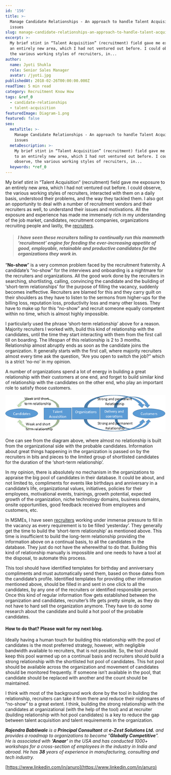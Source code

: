 ```yaml
---
id: '156'
title: >-
  Manage Candidate Relationships - An approach to handle Talent Acquisition
  issues
slug: manage-candidate-relationships-an-approach-to-handle-talent-acquisition-issues
excerpt: >-
  My brief stint in “Talent Acquisition” (recruitment) field gave me exposure to
  an entirely new area, which I had not ventured out before. I could observe,
  the various working styles of recruiters, in...
author:
  name: Jyoti Shukla
  role: Senior Sales Manager
  avatar: /jyoti.jpg
publishedAt: 2018-02-26T00:00:00.000Z
readTime: 5 min read
category: Recruitment Know How
tags: &ref_0
  - candidate-relationships
  - talent-acquisition
featuredImage: Diagram-1.png
featured: false
seo:
  metaTitle: >-
    Manage Candidate Relationships - An approach to handle Talent Acquisition
    issues
  metaDescription: >-
    My brief stint in “Talent Acquisition” (recruitment) field gave me exposure
    to an entirely new area, which I had not ventured out before. I could
    observe, the various working styles of recruiters, in...
  keywords: *ref_0
---
```


My brief stint in “Talent Acquisition” (recruitment) field gave me exposure to an entirely new area, which I had not ventured out before. I could observe, the various working styles of recruiters, interacted with them on a daily basis, understood their problems, and the way they tackled them. I also got an opportunity to deal with a number of recruitment vendors and their recruiters as well, to understand their issues and motivations. All the exposure and experience has made me immensely rich in my understanding of the job market, candidates, recruitment companies, organizations recruiting people and lastly, the [recruiters](https://www.thetalentpool.ai/blogs/how-to-induct-and-orient-new-recruiters-in-your-team/).

> #### _I have seen these recruiters toiling to continually run this **mammoth ‘recruitment’ engine** for feeding the ever-increasing appetite of good, employable, retainable and productive candidates for the organizations they work in._

<!--more-->

“**No-show**” is a very common problem faced by the recruitment fraternity. A candidate’s “no-show” for the interviews and onboarding is a nightmare for the recruiters and organizations. All the good work done by the recruiters in searching, shortlisting, calling, convincing the candidate and the building of ‘short-term relationships’ for the purpose of filling the vacancy, suddenly becomes ineffective. Recruiters are blamed for this and they carry guilt on their shoulders as they have to listen to the sermons from higher-ups for the billing loss, reputation loss, productivity loss and many other losses. They have to make up for this “no-show” and recruit someone equally competent within no time, which is almost highly impossible.

I particularly used the phrase ‘short-term relationship’ above for a reason. Majority recruiters I worked with, build this kind of relationship with the candidates, until the time they start interacting with them from the first call till on boarding. The lifespan of this relationship is 2 to 3 months. Relationship almost abruptly ends as soon as the candidate joins the organization. It generally starts with the first call, where majority recruiters almost every time ask the question, “Are you open to switch the job?” which is a strict ‘no-no’ in my opinion.

A number of organizations spend a lot of energy in building a great relationship with their customers at one end, and forget to build similar kind of relationship with the candidates on the other end, who play an important role to satisfy those customers.

![Candidate-relationships](images/Diagram-1.png)

One can see from the diagram above, where almost no relationship is built from the organizational side with the probable candidates. Information about great things happening in the organization is passed on by the recruiters in bits and pieces to the limited group of shortlisted candidates for the duration of the ‘short-term relationship’.

In my opinion, there is absolutely no mechanism in the organizations to appraise the big pool of candidates in their database. It could be about, and not limited to, compliments for events like birthdays and anniversary in a candidate’s life, organizational values, initiatives, policies for their employees, motivational events, trainings, growth potential, expected growth of the organization, niche technology domains, business domains, onsite opportunities, good feedback received from employees and customers, etc.

In MSMEs, I have seen [recruiters](https://www.thetalentpool.ai/blogs/how-to-induct-and-orient-new-recruiters-in-your-team/) working under immense pressure to fill in the vacancy as every requirement is to be filled ‘yesterday’. They generally get the time to build the ‘short-term relationship’ as mentioned above. This time is insufficient to build the long-term relationship providing the information above on a continual basis, to all the candidates in the database. They just do not have the wherewithal to do that. Building this kind of relationship manually is impossible and one needs to have a tool at the disposal, to automate this process.

This tool should have identified templates for birthday and anniversary compliments and must automatically send them, based on those dates from the candidate’s profile. Identified templates for providing other information mentioned above, should be filled in and sent in one click to all the candidates, by any one of the recruiters or identified responsible person. Once this kind of regular information flow gets established between the organization and candidates, recruiter’s life gets pretty simple, as they do not have to hard sell the organization anymore. They have to do some research about the candidate and build a hot pool of the probable candidates.

#### How to do that? Please wait for my next blog.

Ideally having a human touch for building this relationship with the pool of candidates is the most preferred strategy, however, with negligible bandwidth available to recruiters, that is not possible. So, the tool should keep this pool warmed up on a continual basis and recruiters should build a strong relationship with the shortlisted hot pool of candidates. This hot pool should be available across the organization and movement of candidates should be monitored frequently. If someone isn’t available in the pool, that candidate should be replaced with another and the count should be maintained.

I think with most of the background work done by the tool in building the relationship, recruiters can take it from there and reduce their nightmares of “no-show” to a great extent. I think, building the strong relationship with the candidates at organizational (with the help of the tool) and at recruiter (building relationship with hot pool candidates) is a key to reduce the gap between talent acquisition and talent requirements in the organization.

_**Rajendra Babtiwale** is a **Principal Consultant** at **e-Zest Solutions Ltd.** and provides a roadmap to organizations to become “**Globally Competitive**”. He is associated with **‘Anaar’** in the USA and has conducted 1000+ workshops for a cross-section of employees in the industry in India and abroad. He has **38** years of experience in manufacturing, consulting and tech industry._

[https://www.linkedin.com/in/anuro](https://www.linkedin.com/in/anuro)
